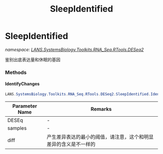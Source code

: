 ﻿---
title: SleepIdentified
---

# SleepIdentified
_namespace: [LANS.SystemsBiology.Toolkits.RNA_Seq.RTools.DESeq2](N-LANS.SystemsBiology.Toolkits.RNA_Seq.RTools.DESeq2.html)_

鉴别出底表达量和休眠的基因



### Methods

#### IdentifyChanges
```csharp
LANS.SystemsBiology.Toolkits.RNA_Seq.RTools.DESeq2.SleepIdentified.IdentifyChanges(System.Collections.Generic.IEnumerable{LANS.SystemsBiology.Toolkits.RNA_Seq.RTools.DESeq2.ResultData},System.Collections.Generic.IEnumerable{LANS.SystemsBiology.Toolkits.RNA_Seq.RTools.DESeq2.SampleTable},System.Double,System.Int32)
```


|Parameter Name|Remarks|
|--------------|-------|
|DESEq|-|
|samples|-|
|diff|产生差异表达的最小的阈值，请注意，这个和明显差异的含义是不一样的|



